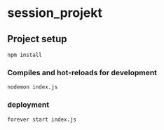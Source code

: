 # session_projekt

## Project setup
```
npm install
```

### Compiles and hot-reloads for development
```
nodemon index.js
```

### deployment
```
forever start index.js
```
